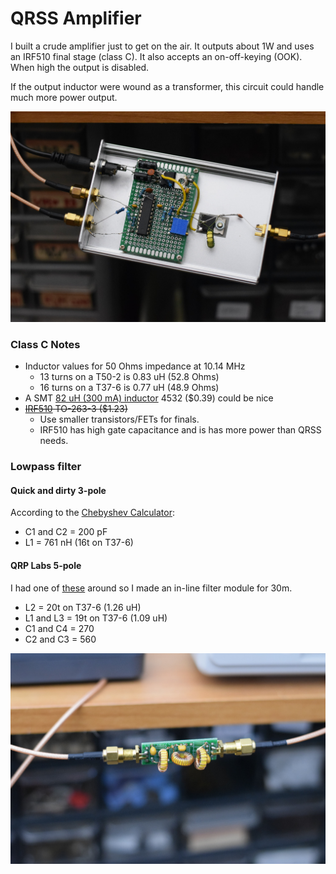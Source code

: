 # QRSS Amplifier

I built a crude amplifier just to get on the air. It outputs about 1W and uses an IRF510 final stage (class C). It also accepts an on-off-keying (OOK). When high the output is disabled.

If the output inductor were wound as a transformer, this circuit could handle much more power output.

![](pictures/2019-07-31-new-amp.jpg)

### Class C Notes

* Inductor values for 50 Ohms impedance at 10.14 MHz
  * 13 turns on a T50-2 is 0.83 uH (52.8 Ohms)
  * 16 turns on a T37-6 is 0.77 uH (48.9 Ohms)
* A SMT [82 uH (300 mA) inductor](https://www.mouser.com/ProductDetail/Wurth-Elektronik/7447669182?qs=sGAEpiMZZMsg%252By3WlYCkU9du5C09XLa6DQHwJKVZZ3I%3D) 4532 ($0.39) could be nice
* ~~[IRF510](https://www.mouser.com/ProductDetail/Vishay-Siliconix/IRF510SPBF?qs=sGAEpiMZZMshyDBzk1%2FWi1F3z9PgzPBnwTk%2FKoweXds%3D) TO-263-3 ($1.23)~~
  * Use smaller transistors/FETs for finals. 
  * IRF510 has high gate capacitance and is has more power than QRSS needs.

### Lowpass filter

#### Quick and dirty 3-pole

According to the [Chebyshev Calculator](http://www.calculatoredge.com/electronics/ch%20pi%20low%20pass.htm): 

* C1 and C2 = 200 pF
* L1 = 761 nH (16t on T37-6)

#### QRP Labs 5-pole
I had one of [these](https://www.qrp-labs.com/images/lpfkit/assembly_A4.pdf) around so I made an in-line filter module for 30m.

* L2 = 20t on T37-6 (1.26 uH)
* L1 and L3 = 19t on T37-6 (1.09 uH)
* C1 and C4 = 270
* C2 and C3 = 560

![](pictures/2019-07-31-newLPF.jpg)
